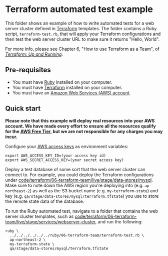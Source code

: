 # Terraform automated test example

This folder shows an example of how to write automated tests for a web server cluster defined in 
[Terraform](https://www.terraform.io/) templates. The folder contains a Ruby script, `terraform-test.rb`, that will 
apply your Terraform configurations and then test the web server cluster URL to make sure it returns "Hello, World". 

For more info, please see Chapter 6, "How to use Terraform as a Team", of 
*[Terraform: Up and Running](http://www.terraformupandrunning.com)*.

## Pre-requisites

* You must have [Ruby](https://www.ruby-lang.org/) installed on your computer.
* You must have [Terraform](https://www.terraform.io/) installed on your computer. 
* You must have an [Amazon Web Services (AWS) account](http://aws.amazon.com/).

## Quick start

**Please note that this example will deploy real resources into your AWS account. We have made every effort to ensure 
all the resources qualify for the [AWS Free Tier](https://aws.amazon.com/free/), but we are not responsible for any
charges you may incur.** 

Configure your [AWS access 
keys](http://docs.aws.amazon.com/general/latest/gr/aws-sec-cred-types.html#access-keys-and-secret-access-keys) as 
environment variables:

```
export AWS_ACCESS_KEY_ID=(your access key id)
export AWS_SECRET_ACCESS_KEY=(your secret access key)
```

Deploy a test database of some sort that the web server cluster can connect to. For example, you could deploy the
Terraform configurations under 
[code/terraform/06-terraform-team/live/stage/data-stores/mysql](/code/terraform/06-terraform-team/live/stage/data-stores/mysql).
Make sure to note down the AWS region you're deploying into (e.g. `ap-northeast-2`) as well as the S3 bucket name (e.g.
`my-terraform-state`) and key (e.g. `qa/stage/data-stores/mysql/terraform.tfstate`) you use to store the remote state 
data of the database.

To run the Ruby automated test, navigate to a folder that contains the web server cluster templates, such as 
[code/terraform/06-terraform-team/live/stage/services/webserver-cluster](/code/terraform/06-terraform-team/live/stage/services/webserver-cluster),
and run the following:

```
ruby \
  ../../../../../../ruby/06-terraform-team/terraform-test.rb \
  ap-northeast-2 \
  my-terraform-state \
  qa/stage/data-stores/mysql/terraform.tfstate
```
